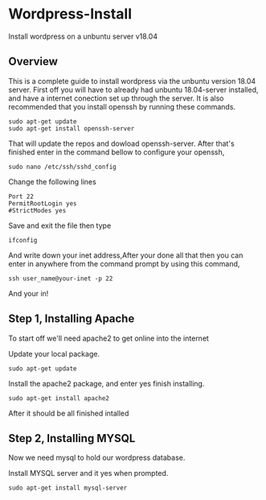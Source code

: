 # Wordpress-Install
Install wordpress on a unbuntu server v18.04

## Overview ##
This is a complete guide to install wordpress via the unbuntu version 18.04 server. First off you will have to already had unbuntu 18.04-server installed, and have a internet conection set up through the server. It is also recommended that you install openssh by running these commands.

    sudo apt-get update
    sudo apt-get install openssh-server
   
That will update the repos and dowload openssh-server. After that's finished enter in the command bellow to configure your openssh,

    sudo nano /etc/ssh/sshd_config

Change the following lines

    Port 22
    PermitRootLogin yes
    #StrictModes yes
    
Save and exit the file then type 

    ifconfig
    
And write down your inet address,After your done all that then you can enter in anywhere from the command prompt by using this command,

    ssh user_name@your-inet -p 22

And your in!
    
## Step 1, Installing Apache ##
To start off we'll need apache2 to get online into the internet 

Update your local package.

    sudo apt-get update
    
Install the apache2 package, and enter yes finish installing.

    sudo apt-get install apache2 
    
After it should be all finished intalled 

## Step 2, Installing MYSQL ##
Now we need mysql to hold our wordpress database.

Install MYSQL server and it yes when prompted.

    sudo apt-get install mysql-server
    
    




